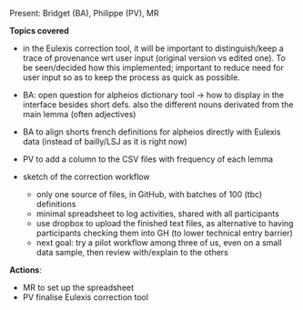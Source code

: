 Present: Bridget (BA), Philippe (PV), MR

**Topics covered**

- in the Eulexis correction tool, it will be important to distinguish/keep a trace of provenance wrt user input (original version vs edited one). To be seen/decided how this implemented; important to reduce need for user input so as to keep the process as quick as possible. 
- BA: open question for alpheios dictionary tool -> how to display in the interface besides short defs. also the different nouns derivated from the main lemma (often adjectives) 
- BA to align shorts french definitions for alpheios directly with Eulexis data (instead of bailly/LSJ as it is right now)
- PV to add a column to the CSV files with frequency of each lemma



- sketch of the correction workflow
  - only one source of files, in GitHub, with batches of 100 (tbc) definitions
  - minimal spreadsheet to log activities, shared with all participants
  - use dropbox to upload the finished text files, as alternative to having participants checking them into GH (to lower technical entry barrier)
  - next goal: try a pilot workflow among three of us, even on a small data sample, then review with/explain to the others

**Actions**:

- MR to set up the spreadsheet 
- PV finalise Eulexis correction tool